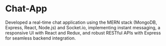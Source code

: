 # Chat-App
Developed a real-time chat application using the MERN stack (MongoDB, Express, React, Node.js) and Socket.io, implementing instant messaging, a responsive UI with React and Redux, and robust RESTful APIs with Express for seamless backend integration.
